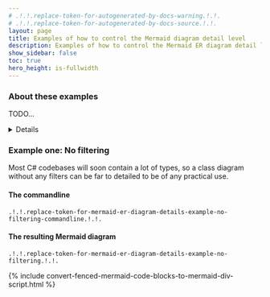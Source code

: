 ```yaml
---
# .!.!.replace-token-for-autogenerated-by-docs-warning.!.!.
# .!.!.replace-token-for-autogenerated-by-docs-source.!.!.
layout: page
title: Examples of how to control the Mermaid diagram detail level
description: Examples of how to control the Mermaid ER diagram detail level
show_sidebar: false
toc: true
hero_height: is-fullwidth
---
```

### About these examples
TODO...

<details>
```csharp
.!.!.replace-token-for-mermaid-er-diagram-details-example-code.!.!.
```
</details>

### Example one: No filtering
Most C# codebases will soon contain a lot of types, so a class diagram without any filters can be far to detailed to be of any practical use.
#### The commandline
`.!.!.replace-token-for-mermaid-er-diagram-details-example-no-filtering-commandline.!.!.`
#### The resulting Mermaid diagram
```mermaid
.!.!.replace-token-for-mermaid-er-diagram-details-example-no-filtering.!.!.
```

{% include convert-fenced-mermaid-code-blocks-to-mermaid-div-script.html %}